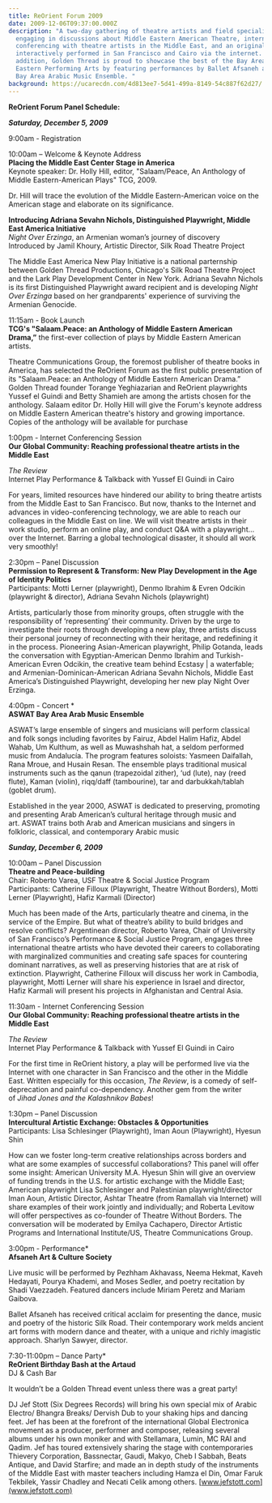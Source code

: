```yaml
---
title: ReOrient Forum 2009
date: 2009-12-06T09:37:00.000Z
description: "A two-day gathering of theatre artists and field specialists
  engaging in discussions about Middle Eastern American Theatre, internet
  conferencing with theatre artists in the Middle East, and an original play
  interactively performed in San Francisco and Cairo via the internet. In
  addition, Golden Thread is proud to showcase the best of the Bay Area Middle
  Eastern Performing Arts by featuring performances by Ballet Afsaneh and ASWAT
  Bay Area Arabic Music Ensemble. "
background: https://ucarecdn.com/4d813ee7-5d41-499a-8149-54c887f62d27/
---
```

**ReOrient Forum Panel Schedule:**

***Saturday, December 5, 2009***

9:00am - Registration

10:00am – Welcome & Keynote Address\
**Placing the Middle East Center Stage in America**\
Keynote speaker: Dr. Holly Hill, editor, "Salaam/Peace, An Anthology of Middle Eastern-American Plays" TCG, 2009.

Dr. Hill will trace the evolution of the Middle Eastern-American voice on the American stage and elaborate on its significance.

**Introducing Adriana Sevahn Nichols, Distinguished Playwright, Middle East America Initiative**\
*Night Over Erzinga*, an Armenian woman’s journey of discovery\
Introduced by Jamil Khoury, Artistic Director, Silk Road Theatre Project

The Middle East America New Play Initiative is a national parternship between Golden Thread Productions, Chicago's Silk Road Theatre Project and the Lark Play Development Center in New York. Adriana Sevahn Nichols is its first Distinguished Playwright award recipient and is developing *Night Over Erzinga* based on her grandparents' experience of surviving the Armenian Genocide.



11:15am - Book Launch\
**TCG's "Salaam.Peace: an Anthology of Middle Eastern American Drama,”** the first-ever collection of plays by Middle Eastern American artists.

Theatre Communications Group, the foremost publisher of theatre books in America, has selected the ReOrient Forum as the first public presentation of its "Salaam.Peace: an Anthology of Middle Eastern American Drama.” Golden Thread founder Torange Yeghiazarian and ReOrient playwrights Yussef el Guindi and Betty Shamieh are among the artists chosen for the anthology. Salaam editor Dr. Holly Hill will give the Forum's keynote address on Middle Eastern American theatre's history and growing importance. Copies of the anthology will be available for purchase

1:00pm - Internet Conferencing Session\
**Our Global Community: Reaching professional theatre artists in the Middle East**

*The Review*\
Internet Play Performance & Talkback with Yussef El Guindi in Cairo

For years, limited resources have hindered our ability to bring theatre artists from the Middle East to San Francisco. But now, thanks to the Internet and advances in video-conferencing technology, we are able to reach our colleagues in the Middle East on line. We will visit theatre artists in their work studio, perform an online play, and conduct Q&A with a playwright…over the Internet. Barring a global technological disaster, it should all work very smoothly!



2:30pm – Panel Discussion\
**Permission to Represent & Transform: New Play Development in the Age of Identity Politics**\
Participants: Motti Lerner (playwright), Denmo Ibrahim & Evren Odcikin (playwright & director), Adriana Sevahn Nichols (playwright)

Artists, particularly those from minority groups, often struggle with the responsibility of ‘representing’ their community. Driven by the urge to investigate their roots through developing a new play, three artists discuss their personal journey of reconnecting with their heritage, and redefining it in the process. Pioneering Asian-American playwright, Philip Gotanda, leads the conversation with Egyptian-American Denmo Ibrahim and Turkish-American Evren Odcikin, the creative team behind Ecstasy | a waterfable; and Armenian-Dominican-American Adriana Sevahn Nichols, Middle East America’s Distinguished Playwright, developing her new play Night Over Erzinga.



4:00pm - Concert *\
**ASWAT Bay Area Arab Music Ensemble**

ASWAT’s large ensemble of singers and musicians will perform classical and folk songs including favorites by Fairuz, Abdel Halim Hafiz, Abdel Wahab, Um Kulthum, as well as Muwashshah hat, a seldom performed music from Andalucía. The program features soloists: Yasmeen Daifallah, Rana Mroue, and Husain Resan. The ensemble plays traditional musical instruments such as the qanun (trapezoidal zither), ‘ud (lute), nay (reed flute), Kaman (violin), riqq/daff (tambourine), tar and darbukkah/tablah (goblet drum).

Established in the year 2000, ASWAT is dedicated to preserving, promoting and presenting Arab American’s cultural heritage through music and art. ASWAT trains both Arab and American musicians and singers in folkloric, classical, and contemporary Arabic music



***Sunday, December 6, 2009***

10:00am – Panel Discussion\
**Theatre and Peace-building**\
Chair: Roberto Varea, USF Theatre & Social Justice Program\
Participants: Catherine Filloux (Playwright, Theatre Without Borders), Motti Lerner (Playwright), Hafiz Karmali (Director)

Much has been made of the Arts, particularly theatre and cinema, in the service of the Empire. But what of theatre’s ability to build bridges and resolve conflicts? Argentinean director, Roberto Varea, Chair of University of San Francisco’s Performance & Social Justice Program, engages three international theatre artists who have devoted their careers to collaborating with marginalized communities and creating safe spaces for countering dominant narratives, as well as preserving histories that are at risk of extinction. Playwright, Catherine Filloux will discuss her work in Cambodia, playwright, Motti Lerner will share his experience in Israel and director, Hafiz Karmali will present his projects in Afghanistan and Central Asia.



11:30am - Internet Conferencing Session\
**Our Global Community: Reaching professional theatre artists in the Middle East**

*The Review*\
Internet Play Performance & Talkback with Yussef El Guindi in Cairo

For the first time in ReOrient history, a play will be performed live via the Internet with one character in San Francisco and the other in the Middle East. Written especially for this occasion, *The Review*, is a comedy of self-deprecation and painful co-dependency. Another gem from the writer of *Jihad Jones and the Kalashnikov Babes*!



1:30pm – Panel Discussion\
**Intercultural Artistic Exchange: Obstacles & Opportunities**\
Participants: Lisa Schlesinger (Playwright), Iman Aoun (Playwright), Hyesun Shin

How can we foster long-term creative relationships across borders and what are some examples of successful collaborations? This panel will offer some insight: American University M.A. Hyesun Shin will give an overview of funding trends in the U.S. for artistic exchange with the Middle East; American playwright Lisa Schlesinger and Palestinian playwright/director Iman Aoun, Artistic Director, Ashtar Theatre (from Ramallah via Internet) will share examples of their work jointly and individually; and Roberta Levitow will offer perspectives as co-founder of Theatre Without Borders. The conversation will be moderated by Emilya Cachapero, Director Artistic Programs and International Institute/US, Theatre Communications Group.



3:00pm - Performance*\
**Afsaneh Art & Culture Society**

Live music will be performed by Pezhham Akhavass, Neema Hekmat, Kaveh Hedayati, Pourya Khademi, and Moses Sedler, and poetry recitation by Shadi Vaezzadeh. Featured dancers include Miriam Peretz and Mariam Gaibova.

Ballet Afsaneh has received critical acclaim for presenting the dance, music and poetry of the historic Silk Road. Their contemporary work melds ancient art forms with modern dance and theater, with a unique and richly imagistic approach. Sharlyn Sawyer, director.

7:30-11:00pm – Dance Party*\
**ReOrient Birthday Bash at the Artaud**\
DJ & Cash Bar

It wouldn’t be a Golden Thread event unless there was a great party!

DJ Jef Stott (Six Degrees Records) will bring his own special mix of Arabic Electro/ Bhangra Breaks/ Dervish Dub to your shaking hips and dancing feet. Jef has been at the forefront of the international Global Electronica movement as a producer, performer and composer, releasing several albums under his own moniker and with Stellamara, Lumin, MC RAI and Qadim. Jef has toured extensively sharing the stage with contemporaries Thievery Corporation, Bassnectar, Gaudi, Makyo, Cheb I Sabbah, Beats Antique, and David Starfire; and made an in depth study of the instruments of the Middle East with master teachers including Hamza el Din, Omar Faruk Tekbilek, Yassir Chadley and Necati Celik among others. [www.jefstott.com](www.jefstott.com)
